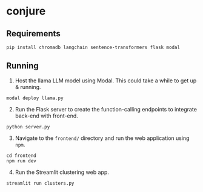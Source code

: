 # conjure

## Requirements 

```
pip install chromadb langchain sentence-transformers flask modal
```

## Running

1. Host the llama LLM model using Modal. This could take a while to get up & running. 

```
modal deploy llama.py 
```

2. Run the Flask server to create the function-calling endpoints to integrate back-end with front-end. 

```
python server.py
```

3. Navigate to the `frontend/` directory and run the web application using `npm`.

```
cd frontend
npm run dev
```

4. Run the Streamlit clustering web app. 

```
streamlit run clusters.py
```